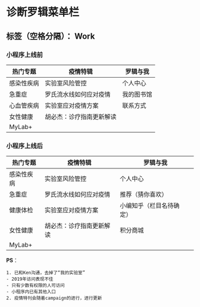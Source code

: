# 诊断罗辑菜单栏

标签（空格分隔）： Work
---
### 小程序上线前

|热门专题| 疫情特辑|罗辑与我|
| --- | --- | --- |
|感染性疾病|实验室风险管控|个人中心|
|急重症 |罗氏流水线如何应对疫情|我的图书馆|
|心血管疾病|实验室应对疫情方案 |联系方式 |
|女性健康|胡必杰：诊疗指南更新解读||
|MyLab+||  |


### 小程序上线后
|热门专题| 疫情特辑|罗辑与我|
| --- | --- | --- |
|感染性疾病|实验室风险管控|个人中心|
|急重症  |罗氏流水线如何应对疫情|推荐（猜你喜欢）|
|健康体检|实验室应对疫情方案 |小编知乎（栏目名待确定） |
|女性健康|胡必杰：诊疗指南更新解读|积分商城|
|MyLab+||  |

**PS**：
```
1. 已和Ken沟通，去掉了“我的实验室”
- 2019年访问表现不佳
- 只有少数有权限的人可访问
- 小程序内已有其他入口
2. 疫情特刊会随着campaign的进行，进行更新
```